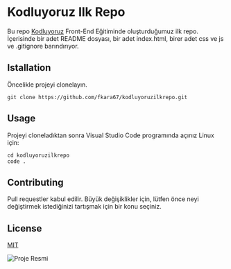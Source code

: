 # Kodluyoruz Ilk Repo
Bu repo [Kodluyoruz](https://kodluyoruz.org) Front-End Eğitiminde oluşturduğumuz ilk repo. İçerisinde bir adet README dosyası, bir adet index.html, birer adet css ve js ve .gitignore barındırıyor.

## Istallation
Öncelikle projeyi clonelayın.
```
git clone https://github.com/fkara67/kodluyoruzilkrepo.git
```


## Usage
Projeyi cloneladıktan sonra Visual Studio Code programında açınız
Linux için:
```
cd kodluyoruzilkrepo
code .
```

## Contributing
Pull requestler kabul edilir. Büyük değişiklikler için, lütfen önce neyi değiştirmek istediğinizi tartışmak için bir konu seçiniz.

## License
[MIT](https://choosealicense.com/licenses/mit/)



![Proje Resmi](https://academy.patika.dev/_next/image?url=https%3A%2F%2Fpatika-prod.s3.eu-central-1.amazonaws.com%2FstaticFiles%2Facademy-logo.png&w=256&q=75)